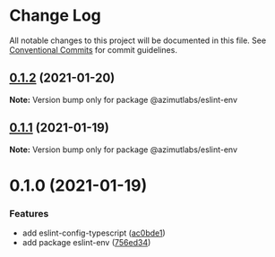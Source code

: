 # Change Log

All notable changes to this project will be documented in this file.
See [Conventional Commits](https://conventionalcommits.org) for commit guidelines.

## [0.1.2](https://github.com/azimutlabs/eslint/compare/@azimutlabs/eslint-env@0.1.1...@azimutlabs/eslint-env@0.1.2) (2021-01-20)

**Note:** Version bump only for package @azimutlabs/eslint-env





## [0.1.1](https://github.com/azimutlabs/eslint/compare/@azimutlabs/eslint-env@0.1.0...@azimutlabs/eslint-env@0.1.1) (2021-01-19)

**Note:** Version bump only for package @azimutlabs/eslint-env





# 0.1.0 (2021-01-19)


### Features

* add eslint-config-typescript ([ac0bde1](https://github.com/azimutlabs/eslint/commit/ac0bde1d66167af9444e3b833cb8104b7d328074))
* add package eslint-env ([756ed34](https://github.com/azimutlabs/eslint/commit/756ed34e02debc09ba03976a641518fa38cf8041))
